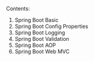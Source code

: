 Contents:

1. Spring Boot Basic
2. Spring Boot Config Properties
3. Spring Boot Logging
4. Spring Boot Validation
5. Spring Boot AOP
6. Spring Boot Web MVC
